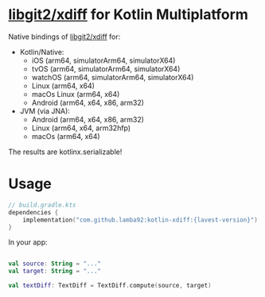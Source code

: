 # [libgit2/xdiff](https://github.com/libgit2/xdiff) for Kotlin Multiplatform

Native bindings of [libgit2/xdiff](https://github.com/libgit2/xdiff) for:
- Kotlin/Native:
  - iOS (arm64, simulatorArm64, simulatorX64)
  - tvOS (arm64, simulatorArm64, simulatorX64)
  - watchOS (arm64, simulatorArm64, simulatorX64)
  - Linux (arm64, x64)
  - macOs Linux (arm64, x64)
  - Android (arm64, x64, x86, arm32)
- JVM (via JNA):
  - Android (arm64, x64, x86, arm32)
  - Linux (arm64, x64, arm32hfp)
  - macOs (arm64, x64)

The results are kotlinx.serializable!

# Usage

```kotlin
// build.gradle.kts
dependencies {
    implementation("com.github.lamba92:kotlin-xdiff:{lavest-version}") // see GitHub Releases section
}
```

In your app:
```kotlin

val source: String = "..." 
val target: String = "..."

val textDiff: TextDiff = TextDiff.compute(source, target)
```
